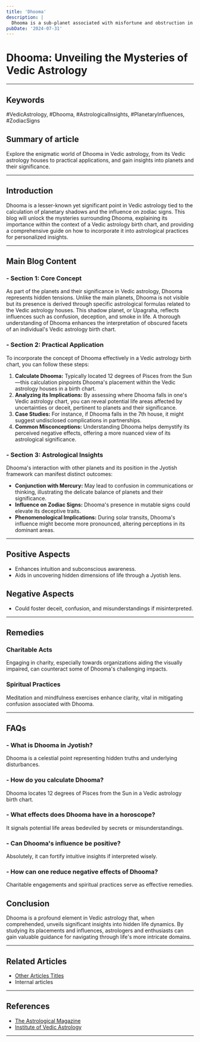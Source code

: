 ```yaml
---
title: 'Dhooma'
description: |
  Dhooma is a sub-planet associated with misfortune and obstruction in vedic astrology
pubDate: '2024-07-31'
---
```


# Dhooma: Unveiling the Mysteries of Vedic Astrology

---

## Keywords 
#VedicAstrology, #Dhooma, #AstrologicalInsights, #PlanetaryInfluences, #ZodiacSigns

## Summary of article
Explore the enigmatic world of Dhooma in Vedic astrology, from its Vedic astrology houses to practical applications, and gain insights into planets and their significance.

---

## Introduction
Dhooma is a lesser-known yet significant point in Vedic astrology tied to the calculation of planetary shadows and the influence on zodiac signs. This blog will unlock the mysteries surrounding Dhooma, explaining its importance within the context of a Vedic astrology birth chart, and providing a comprehensive guide on how to incorporate it into astrological practices for personalized insights.

---

## Main Blog Content

### - Section 1: Core Concept
As part of the planets and their significance in Vedic astrology, Dhooma represents hidden tensions. Unlike the main planets, Dhooma is not visible but its presence is derived through specific astrological formulas related to the Vedic astrology houses. This shadow planet, or Upagraha, reflects influences such as confusion, deception, and smoke in life. A thorough understanding of Dhooma enhances the interpretation of obscured facets of an individual's Vedic astrology birth chart.

### - Section 2: Practical Application
To incorporate the concept of Dhooma effectively in a Vedic astrology birth chart, you can follow these steps:
1. **Calculate Dhooma:** Typically located 12 degrees of Pisces from the Sun—this calculation pinpoints Dhooma's placement within the Vedic astrology houses in a birth chart.
2. **Analyzing its Implications:** By assessing where Dhooma falls in one's Vedic astrology chart, you can reveal potential life areas affected by uncertainties or deceit, pertinent to planets and their significance.
3. **Case Studies:** For instance, if Dhooma falls in the 7th house, it might suggest undisclosed complications in partnerships.
4. **Common Misconceptions:** Understanding Dhooma helps demystify its perceived negative effects, offering a more nuanced view of its astrological significance.

### - Section 3: Astrological Insights
Dhooma's interaction with other planets and its position in the Jyotish framework can manifest distinct outcomes:
- **Conjunction with Mercury:** May lead to confusion in communications or thinking, illustrating the delicate balance of planets and their significance.
- **Influence on Zodiac Signs:** Dhooma's presence in mutable signs could elevate its deceptive traits.
- **Phenomenological Implications:** During solar transits, Dhooma's influence might become more pronounced, altering perceptions in its dominant areas.

---

## Positive Aspects 
- Enhances intuition and subconscious awareness.
- Aids in uncovering hidden dimensions of life through a Jyotish lens.

## Negative Aspects 
- Could foster deceit, confusion, and misunderstandings if misinterpreted.

---

## Remedies

### Charitable Acts
Engaging in charity, especially towards organizations aiding the visually impaired, can counteract some of Dhooma's challenging impacts.

### Spiritual Practices
Meditation and mindfulness exercises enhance clarity, vital in mitigating confusion associated with Dhooma.

---

## FAQs 
### - What is Dhooma in Jyotish?
Dhooma is a celestial point representing hidden truths and underlying disturbances.
### - How do you calculate Dhooma?
Dhooma locates 12 degrees of Pisces from the Sun in a Vedic astrology birth chart.
### - What effects does Dhooma have in a horoscope?
It signals potential life areas bedeviled by secrets or misunderstandings.
### - Can Dhooma's influence be positive?
Absolutely, it can fortify intuitive insights if interpreted wisely.
### - How can one reduce negative effects of Dhooma?
Charitable engagements and spiritual practices serve as effective remedies.

## Conclusion
Dhooma is a profound element in Vedic astrology that, when comprehended, unveils significant insights into hidden life dynamics. By studying its placements and influences, astrologers and enthusiasts can gain valuable guidance for navigating through life's more intricate domains.

---

## Related Articles
- [Other Articles Titles](link)
- Internal articles

---

## References
- [The Astrological Magazine](http://www.vedicastrologymagazine.com)
- [Institute of Vedic Astrology](https://www.ivaindia.com)

---